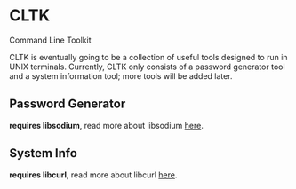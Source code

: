 # CLTK
Command Line Toolkit

CLTK is eventually going to be a collection of useful tools
designed to run in UNIX terminals. Currently, CLTK only consists of
a password generator tool and a system information tool;
more tools will be added later.

## Password Generator 
**requires libsodium**, read more about libsodium [here](https://libsodium.org).

## System Info
**requires libcurl**, read more about libcurl [here](https://curl.haxx.se/libcurl/).
